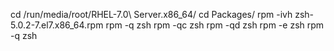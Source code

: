   cd /run/media/root/RHEL-7.0\ Server.x86_64/
  cd Packages/
  rpm -ivh zsh-5.0.2-7.el7.x86_64.rpm 
  rpm -q zsh
  rpm -qc zsh
  rpm -qd zsh
  rpm -e zsh
  rpm -q zsh

